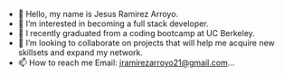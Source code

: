- 👋 Hello, my name is Jesus Ramirez Arroyo.
- 👀 I’m interested in becoming a full stack developer.
- 🌱 I recently graduated from a coding bootcamp at UC Berkeley.
- 💞️ I’m looking to collaborate on projects that will help me acquire new skillsets and expand my network.
- 📫 How to reach me Email: jramirezarroyo21@gmail.com...

<!---
JR1994-CA/JR1994-CA is a ✨ special ✨ repository because its `README.md` (this file) appears on your GitHub profile.
You can click the Preview link to take a look at your changes.
--->
